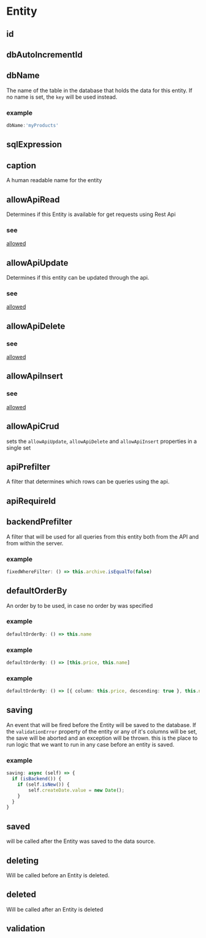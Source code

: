 # Entity
## id
## dbAutoIncrementId
## dbName
The name of the table in the database that holds the data for this entity.
If no name is set, the `key` will be used instead.
### example
```ts
dbName:'myProducts'
```

## sqlExpression
## caption
A human readable name for the entity
## allowApiRead
Determines if this Entity is available for get requests using Rest Api
### see
[allowed](http://remult.github.io/guide/allowed.html)
## allowApiUpdate
Determines if this entity can be updated through the api.
### see
[allowed](http://remult.github.io/guide/allowed.html)
## allowApiDelete
### see
[allowed](http://remult.github.io/guide/allowed.html)
## allowApiInsert
### see
[allowed](http://remult.github.io/guide/allowed.html)
## allowApiCrud
sets  the `allowApiUpdate`, `allowApiDelete` and `allowApiInsert` properties in a single set
## apiPrefilter
A filter that determines which rows can be queries using the api.
## apiRequireId
## backendPrefilter
A filter that will be used for all queries from this entity both from the API and from within the server.
### example
```ts
fixedWhereFilter: () => this.archive.isEqualTo(false)
```

## defaultOrderBy
An order by to be used, in case no order by was specified
### example
```ts
defaultOrderBy: () => this.name
```

### example
```ts
defaultOrderBy: () => [this.price, this.name]
```

### example
```ts
defaultOrderBy: () => [{ column: this.price, descending: true }, this.name]
```

## saving
An event that will be fired before the Entity will be saved to the database.
If the `validationError` property of the entity or any of it's columns will be set, the save will be aborted and an exception will be thrown.
this is the place to run logic that we want to run in any case before an entity is saved.
### example
```ts
saving: async (self) => {
  if (isBackend()) {
    if (self.isNew()) {
        self.createDate.value = new Date();
    }
  }
}
```

## saved
will be called after the Entity was saved to the data source.
## deleting
Will be called before an Entity is deleted.
## deleted
Will be called after an Entity is deleted
## validation
